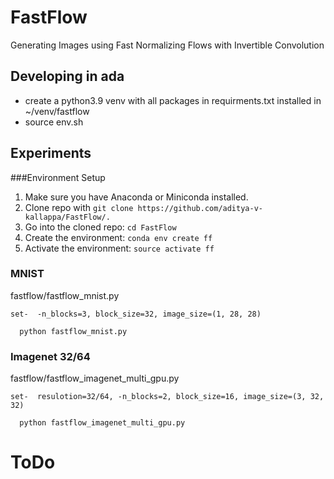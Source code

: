 # FastFlow
Generating Images using Fast Normalizing Flows with Invertible Convolution


## Developing in ada
- create a python3.9 venv with all packages in requirments.txt installed in ~/venv/fastflow
- source env.sh
## Experiments

###Environment Setup
1. Make sure you have Anaconda or Miniconda installed.
2. Clone repo with `git clone https://github.com/aditya-v-kallappa/FastFlow/.`
3. Go into the cloned repo: `cd FastFlow`
4. Create the environment: `conda env create ff`
5. Activate the environment: `source activate ff`


### MNIST 

fastflow/fastflow_mnist.py

`set-  -n_blocks=3, block_size=32, image_size=(1, 28, 28)`

      python fastflow_mnist.py
### Imagenet 32/64

fastflow/fastflow_imagenet_multi_gpu.py

`set-  resulotion=32/64, -n_blocks=2, block_size=16, image_size=(3, 32, 32)`

      python fastflow_imagenet_multi_gpu.py      
# ToDo

